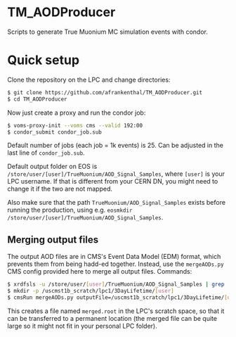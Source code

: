 # TM_AODProducer
Scripts to generate True Muonium MC simulation events with condor.

# Quick setup

Clone the repository on the LPC and change directories:

```bash
$ git clone https://github.com/afrankenthal/TM_AODProducer.git
$ cd TM_AODProducer
```

Now just create a proxy and run the condor job:

```bash
$ voms-proxy-init --voms cms --valid 192:00
$ condor_submit condor_job.sub
```

Default number of jobs (each job = 1k events) is 25. Can be adjusted in the last line of `condor_job.sub`.

Default output folder on EOS is `/store/user/[user]/TrueMuonium/AOD_Signal_Samples`, where `[user]` is your LPC username. If that is different from your CERN DN, you might need to change it if the two are not mapped.

Also make sure that the path `TrueMuonium/AOD_Signal_Samples` exists before running the production, using e.g. `eosmkdir /store/user/[user]/TrueMuonium/AOD_Signal_Samples`.

## Merging output files

The output AOD files are in CMS's Event Data Model (EDM) format, which prevents them from being hadd-ed together. Instead, use the `mergeAODs.py` CMS config provided here to merge all output files. Commands:

```bash
$ xrdfsls -u /store/user/[user]/TrueMuonium/AOD_Signal_Samples | grep .root > filelist.txt
$ mkdir -p /uscmst1b_scratch/lpc1/3DayLifetime/[user]
$ cmsRun mergeAODs.py outputFile=/uscmst1b_scratch/lpc1/3DayLifetime/[user]/merged.root inputFiles_load=filelist.txt
```

This creates a file named `merged.root` in the LPC's scratch space, so that it can be transferred to a permanent location (the merged file can be quite large so it might not fit in your personal LPC folder).
